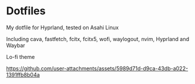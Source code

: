 # Dotfiles
My dotfile for Hyprland, tested on Asahi Linux

Including cava, fastfetch, fcitx, fcitx5, wofi, waylogout, nvim, Hyprland and Waybar


Lo-fi theme

https://github.com/user-attachments/assets/5989d71d-d9ca-43db-a022-1391ffb8b04a



